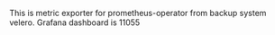 This is metric exporter for prometheus-operator from backup system velero.
Grafana dashboard is 11055
